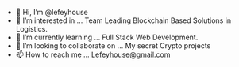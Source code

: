 - 👋 Hi, I’m @lefeyhouse
- 👀 I’m interested in ... Team Leading Blockchain Based Solutions in Logistics.  
- 🌱 I’m currently learning ... Full Stack Web Development. 
- 💞️ I’m looking to collaborate on ... My secret Crypto projects
- 📫 How to reach me ... Lefeyhouse@gmail.com

